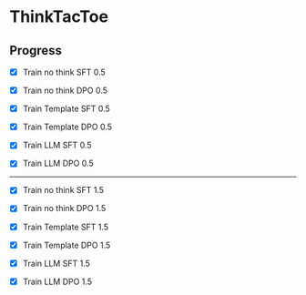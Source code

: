 # ThinkTacToe

## Progress

- [x] Train no think SFT 0.5
- [x] Train no think DPO 0.5

- [x] Train Template SFT 0.5
- [x] Train Template DPO 0.5

- [x] Train LLM SFT 0.5
- [x] Train LLM DPO 0.5

---

- [x] Train no think SFT 1.5
- [x] Train no think DPO 1.5

- [x] Train Template SFT 1.5
- [x] Train Template DPO 1.5

- [x] Train LLM SFT 1.5
- [x] Train LLM DPO 1.5
